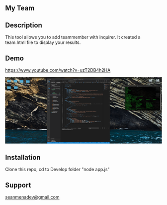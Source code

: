 ## My Team

## Description

This tool allows you to add teammember with inquirer. It created a team.html file to display your results.

##

## Demo
https://www.youtube.com/watch?v=uzT2DB4h2HA

![picture of repo](https://github.com/seanmena/employee-10/blob/master/Develop/readme/Screen%20Shot%202021-01-21%20at%207.05.42%20PM.png)

## Installation

Clone this repo, cd to Develop folder "node app.js"

## Support

seanmenadev@gmail.com

